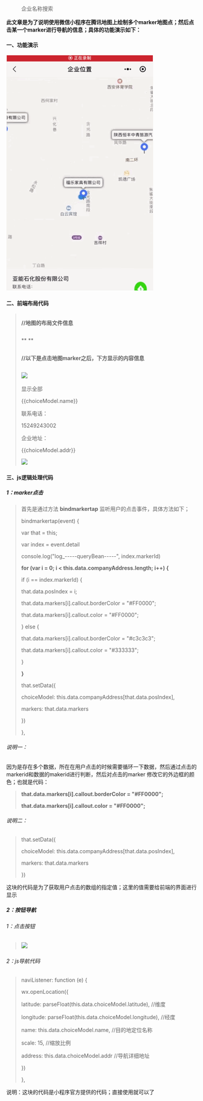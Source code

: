 **此文章是为了说明使用微信小程序在腾讯地图上绘制多个marker地图点；然后点击某一个marker进行导航的信息；具体的功能演示如下：**

#### 一、功能演示

![](./res/15c146527d164a9194ded6912d42fb53.gif)

#### 二、前端布局代码

> <view style="display: flex;flex-direction: column;">
>
> **//地图的布局文件信息**
>
> ** <map class="mapUI" id="myMap" scale="13" bindmarkertap="bindmarkertap"
> data-index="{{index}}" show-location markers="{{markers}}"
> latitude="{{latitude}}" longitude="{{longitude}}" show-location></map>**
>
> **//以下是点击地图marker之后，下方显示的内容信息**
>
> <view class="topshowinfor">
>
> <view class="tipInforTop" style="position: fixed;width: 100%;top: 0px;">
>
> <view class="zoomtop">
>
> <view class="inputInfor" bindtap="looksearch" style="display: flex;flex-
> direction: row;justify-content: center;align-items: center;">
>
> <view>
>
> 企业名称搜索
>
> </view>
>
> </view>
>
> </view>
>
> </view>
>
> </view>  
>
>
> <view class="ALLinputInfor">
>
> <view wx:if="{{isAll==false}}">
>
> <view class="image-parent" bindtap="showAllAddress">
>
> <image class='allImg' mode='widthFix'
> src='/pages/image/yuanadd.png'></image>
>
> <view class="child">显示全部</view>
>
> </view>
>
> </view>
>
> </view>
>
> </view>  
>
>
> <view class="bottomShow">
>
> <view class="bottomStart">
>
> <view>
>
> <view>{{choiceModel.name}}</view>
>
> <view class="carAddress">
>
> <view style="white-space: nowrap;"> 联系电话：</view>
>
> <view class="totalInfor">15249243002</view>
>
> </view>
>
> <view class="carAddress">
>
> <view style="white-space: nowrap;"> 企业地址：</view>
>
> <view class="totalInfor">{{choiceModel.addr}}</view>
>
> </view>
>
> </view>
>
> <view>
>
> <image src="/pages/image/naivicon.png" class="naviImg"
> bindtap="naviListener"></image>
>
> </view>
>
> </view>
>
> </view>

#### 三、js逻辑处理代码

##### 1：marker点击

> 首先是通过方法 **bindmarkertap** 监听用户的点击事件，具体方法如下；
>
> bindmarkertap(event) {
>
> var that = this;
>
> var index = event.detail
>
> console.log("log_-----queryBean-----", index.markerId)
>
> **for (var i = 0; i < this.data.companyAddress.length; i++) {**
>
> if (i == index.markerId) {
>
> that.data.posIndex = i;
>
> that.data.markers[i].callout.borderColor = "#FF0000";
>
> that.data.markers[i].callout.color = "#FF0000";
>
> } else {
>
> that.data.markers[i].callout.borderColor = "#c3c3c3";
>
> that.data.markers[i].callout.color = "#333333";
>
> }
>
> **}**
>
> that.setData({
>
> choiceModel: this.data.companyAddress[that.data.posIndex],
>
> markers: that.data.markers
>
> })
>
> },

###### 说明一：

因为是存在多个数据，所在在用户点击的时候需要循环一下数据，然后通过点击的markerid和数据的makerid进行判断，然后对点击的marker
修改它的外边框的颜色；也就是代码：

> **that.data.markers[i].callout.borderColor = "#FF0000";**
>
> **that.data.markers[i].callout.color = "#FF0000";**

###### 说明二：

> that.setData({
>
> choiceModel: this.data.companyAddress[that.data.posIndex],
>
> markers: that.data.markers
>
> })

这块的代码是为了获取用户点击的数组的指定值；这里的值需要给前端的界面进行显示

##### 2：按钮导航

###### 1：点击按钮

> <view>
>
> <image src="/pages/image/naivicon.png" class="naviImg"
> bindtap="naviListener"></image>
>
> </view>

###### 2：js导航代码

> naviListener: function (e) {
>
> wx.openLocation({
>
> latitude: parseFloat(this.data.choiceModel.latitude), //维度
>
> longitude: parseFloat(this.data.choiceModel.longitude), //经度
>
> name: this.data.choiceModel.name, //目的地定位名称
>
> scale: 15, //缩放比例
>
> address: this.data.choiceModel.addr //导航详细地址
>
> })
>
> },

说明：这块的代码是小程序官方提供的代码；直接使用就可以了

